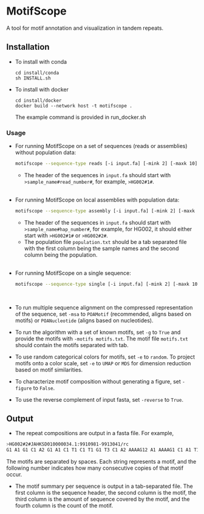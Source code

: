 
# MotifScope
A tool for motif annotation and visualization in tandem repeats.

## Installation
- To install with conda
  ```
  cd install/conda
  sh INSTALL.sh
  ```
- To install with docker
  ```
  cd install/docker
  docker build --network host -t motifscope .
  ```
  The example command is provided in run_docker.sh
  <br>
### Usage
- For running MotifScope on a set of sequences (reads or assemblies) without population data:
  ```bash
  motifscope --sequence-type reads [-i input.fa] [-mink 2] [-maxk 10] [-o output.prefix]
  ```
    - The header of the sequences in ```input.fa``` should start with ```>sample_name#read_number#```, for example, ```>HG002#1#```. <br>
    <br>
- For running MotifScope on local assemblies with population data:
  ```bash
  motifscope --sequence-type assembly [-i input.fa] [-mink 2] [-maxk 10] [-p population.txt] [-o output.prefix]
  ```
    - The header of the sequences in ```input.fa``` should start with ```>sample_name#hap_number#```, for example, for HG002, it should either start with ```>HG002#1#``` or ```>HG002#2#```. <br>
    - The population file ```population.txt``` should be a tab separated file with the first column being the sample names and the second column being the population. <br>
    <br>
    
- For running MotifScope on a single sequence:
  ```bash
  motifscope --sequence-type single [-i input.fa] [-mink 2] [-maxk 10] [-o output.prefix]
  ```
<br>

- To run multiple sequence alignment on the compressed representation of the sequence, set ```-msa``` to ```POAMotif``` (recommended, aligns based on motifs) or ```POANucleotide``` (aligns based on nucleotides). <br>

- To run the algorithm with a set of known motifs, set ```-g``` to ```True``` and provide the motifs with ```-motifs motifs.txt```. The motif file ```motifs.txt``` should contain the motifs separated with tab. <br>

- To use random categorical colors for motifs, set ```-e``` to ```random```. To project motifs onto a color scale, set ```-e``` to ```UMAP``` or ```MDS``` for dimension reduction based on motif similarities. <br>

- To characterize motif composition without generating a figure, set ```-figure``` to ```False```. <br>

- To use the reverse complement of input fasta, set ```-reverse``` to ```True```. <br>

## Output
- The repeat compositions are output in a fasta file. For example,
```bash
>HG002#2#JAHKSD010000034.1:9910981-9913041/rc
G1 A1 G1 C1 A2 G1 A1 C1 T1 C1 T1 G1 T3 C1 A2 AAAAG12 A1 AAAAG1 C1 A1 T1 G1 T2 C1 T1 A3 G1 A1 G1
```
The motifs are separated by spaces. Each string represents a motif, and the following number indicates how many consecutive copies of that motif occur. <br>

- The motif summary per sequence is output in a tab-separated file. The first column is the sequence header, the second column is the motif, the third column is the amount of sequence covered by the motif, and the fourth column is the count of the motif. 
